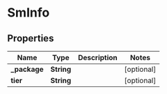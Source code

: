 

# SmInfo

## Properties

Name | Type | Description | Notes
------------ | ------------- | ------------- | -------------
**_package** | **String** |  |  [optional]
**tier** | **String** |  |  [optional]



